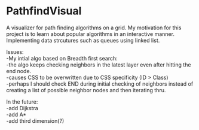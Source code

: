 # PathfindVisual
A visualizer for path finding algorithms on a grid.
My motivation for this project is to learn about popular algorithms in an interactive manner. 
Implementing  data strcutures such as queues using linked list. 

Issues:  
-My intial algo based on Breadth first search:  
  -the algo keeps checking neighbors in the latest layer even after hitting the end node.   
    -causes CSS to be overwritten due to CSS specificity (ID > Class)  
    -perhaps I should check END during initial checking of neighbors instead of creating a list of possible neighbor nodes and then iterating thru.   
    
In the future:  
-add Dijkstra  
-add A*   
-add third dimension(?)   
